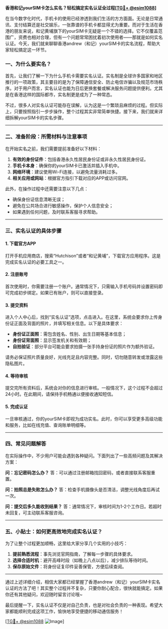 **香港和记yourSIM卡怎么实名？轻松搞定实名认证全过程[[TG💪+ @esim1088](https://t.me/s/esim1088)]**

在当今数字化时代，手机卡的使用已经渗透到我们生活的方方面面。无论是日常通讯、支付结算还是社交娱乐，一张靠谱的手机卡都显得尤为重要。而对于生活在香港的朋友来说，和记黄埔旗下的yourSIM卡无疑是一个不错的选择。它不仅覆盖范围广，资费也相对合理，但有一个问题常常困扰着初次使用者——那就是如何实名认证。今天，我们就来聊聊香港andrew（和记）yourSIM卡的实名流程，帮助大家轻松搞定这一环节。

### 一、为什么要实名？

首先，让我们了解一下为什么手机卡需要实名认证。实名制是全球许多国家和地区推行的一项政策，其主要目的是为了保障通信安全、防止电信诈骗以及规范市场秩序。对于用户而言，实名认证也能为日后更换套餐或解决服务问题提供便利。尤其是在香港这样的国际都市，实名制更是成为了一种常态。

不过，很多人对实名认证可能存在误解，认为这是一个繁琐且麻烦的过程。但实际上，只要按照指引一步步操作，整个过程其实非常简单快捷。接下来，我们就来详细拆解yourSIM卡的实名步骤。

---

### 二、准备阶段：所需材料与注意事项

在开始实名之前，我们需要提前准备好以下材料：

1. **有效的身份证件**：包括香港永久性居民身份证或非永久性居民身份证。
2. **手机卡本身**：确保你的yourSIM卡已激活并插入手机中。
3. **网络环境**：建议使用Wi-Fi连接，以避免流量消耗过多。
4. **相关应用或网站**：根据官方指引下载对应的APP或访问官网。

此外，在操作过程中还需要注意以下几点：
- 确保身份证信息清晰无误；
- 避免在公共场合进行敏感操作，保护个人信息安全；
- 如果遇到任何问题，及时联系客服寻求帮助。

---

### 三、实名认证的具体步骤

#### 1. 下载官方APP

打开手机应用商店，搜索“Hutchison”或者“和记黄埔”，下载官方应用程序。这是完成实名认证的必要工具之一。

#### 2. 注册账号

首次使用时，你需要注册一个账户。通常情况下，只需输入手机号码并设置密码即可完成初步绑定。如果已有账户，则可以直接登录。

#### 3. 提交资料

进入个人中心后，找到“实名认证”选项，点击进入。在这里，系统会要求你上传身份证正面及背面的照片，并填写相关信息。以下是具体要求：

- **身份证正面照**：需包含姓名、性别、出生日期等基本信息；
- **身份证背面照**：显示签发机关和有效期；
- **自拍验证**：部分平台可能会要求拍摄一张手持身份证的照片作为额外验证。

请务必保证照片质量良好，光线充足且内容完整。同时，切勿随意转发或泄露这些隐私图片。

#### 4. 等待审核

提交完所有资料后，系统会对你的信息进行审核。一般情况下，这个过程不会超过24小时。在此期间，请保持手机畅通以便接收通知短信。

#### 5. 完成认证

一旦审核通过，你的yourSIM卡即视为成功实名。此时，你可以享受更多高级功能和服务，比如在线充值、查询账单明细等。

---

### 四、常见问题解答

在实际操作中，不少用户可能会遇到各种疑问。下面列出了一些高频问题及其解决方案：

**问：忘记密码怎么办？**
答：可以通过注册邮箱找回密码，或者直接联系客服重置。

**问：拍照总是失败怎么办？**
答：检查手机摄像头是否清洁，调整光线角度后再试一次。

**问：提交后多久能收到结果？**
答：通常情况下，审核时间为1-2个工作日。若超时未回复，可主动联系客服咨询。

---

### 五、小贴士：如何更高效地完成实名认证？

为了让整个过程更加顺畅，这里给大家分享几个实用的小技巧：

1. **提前熟悉流程**：事先浏览官网指南，了解每一步骤的具体要求。
2. **选择合适时机**：避开高峰时段（如晚上八点以后），减少排队等待时间。
3. **保存原始文件**：将身份证复印件妥善保管，方便后续查阅。

---

通过上述详细介绍，相信大家都已经掌握了香港andrew（和记）yourSIM卡实名认证的方法了吧！其实整个过程并不复杂，只要你耐心配合，很快就能搞定。如果你还有其他疑问，欢迎随时留言讨论哦~

最后提醒一下，实名认证不仅是对自己负责，也是对社会负责的一种表现。希望大家都能顺利完成这项工作，愉快地享受便捷的移动通信服务！

[[TG💪+ @esim1088](https://t.me/s/esim1088) ![Image](https://i.postimg.cc/4NQfJmqS/Snipaste-2025-05-13-00-14-12.png)]